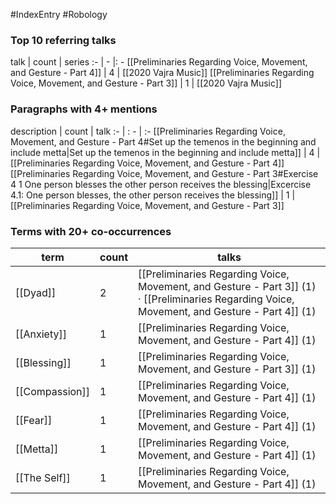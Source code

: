 #IndexEntry #Robology

### Top 10 referring talks
talk | count | series
:- | - |: -
[[Preliminaries Regarding Voice, Movement, and Gesture - Part 4]] | 4 | [[2020 Vajra Music]]
[[Preliminaries Regarding Voice, Movement, and Gesture - Part 3]] | 1 | [[2020 Vajra Music]]

### Paragraphs with 4+ mentions
description | count | talk
:- | : - | :-
[[Preliminaries Regarding Voice, Movement, and Gesture - Part 4#Set up the temenos in the beginning and include metta\|Set up the temenos in the beginning and include metta]] | 4 | [[Preliminaries Regarding Voice, Movement, and Gesture - Part 4]]
[[Preliminaries Regarding Voice, Movement, and Gesture - Part 3#Exercise 4 1 One person blesses the other person receives the blessing\|Excercise 4.1: One person blesses, the other person receives the blessing]] | 1 | [[Preliminaries Regarding Voice, Movement, and Gesture - Part 3]]

### Terms with 20+ co-occurrences
term | count | talks
-|-|-
[[Dyad]] | 2 | <span class="counts">[[Preliminaries Regarding Voice, Movement, and Gesture - Part 3]] (1) · [[Preliminaries Regarding Voice, Movement, and Gesture - Part 4]] (1)</span> 
[[Anxiety]] | 1 | <span class="counts">[[Preliminaries Regarding Voice, Movement, and Gesture - Part 4]] (1)</span> 
[[Blessing]] | 1 | <span class="counts">[[Preliminaries Regarding Voice, Movement, and Gesture - Part 3]] (1)</span> 
[[Compassion]] | 1 | <span class="counts">[[Preliminaries Regarding Voice, Movement, and Gesture - Part 4]] (1)</span> 
[[Fear]] | 1 | <span class="counts">[[Preliminaries Regarding Voice, Movement, and Gesture - Part 4]] (1)</span> 
[[Metta]] | 1 | <span class="counts">[[Preliminaries Regarding Voice, Movement, and Gesture - Part 4]] (1)</span> 
[[The Self]] | 1 | <span class="counts">[[Preliminaries Regarding Voice, Movement, and Gesture - Part 4]] (1)</span> 

